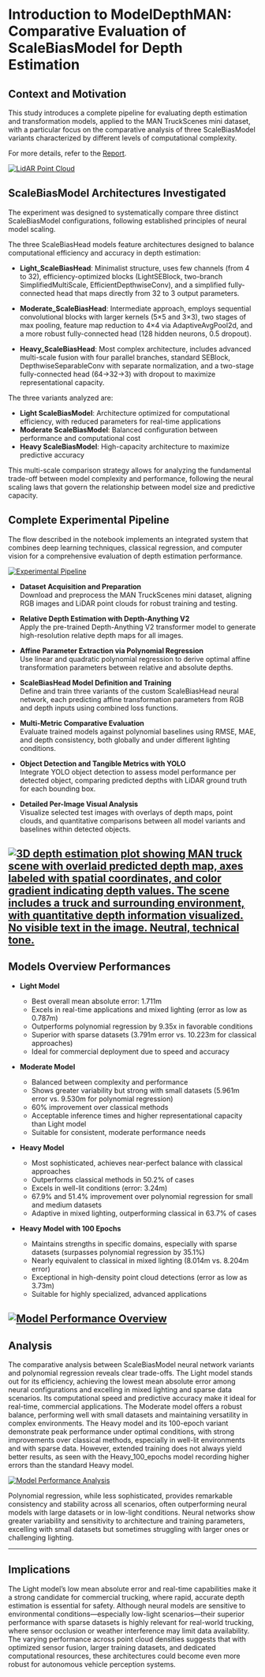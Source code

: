 # Introduction to ModelDepthMAN: Comparative Evaluation of ScaleBiasModel for Depth Estimation

## Context and Motivation
This study introduces a complete pipeline for evaluating depth estimation and transformation models, applied to the MAN TruckScenes mini dataset, with a particular focus on the comparative analysis of three ScaleBiasModel variants characterized by different levels of computational complexity.

For more details, refer to the [Report](Report_modelDepth_martone_s324807.pdf).

[![LidAR Point Cloud](/assets/lidar_trucks.png)](assets/lidar_trucks.png)

## ScaleBiasModel Architectures Investigated
The experiment was designed to systematically compare three distinct ScaleBiasModel configurations, following established principles of neural model scaling. 

The three ScaleBiasHead models feature architectures designed to balance computational efficiency and accuracy in depth estimation:

- **Light_ScaleBiasHead**: Minimalist structure, uses few channels (from 4 to 32), efficiency-optimized blocks (LightSEBlock, two-branch SimplifiedMultiScale, EfficientDepthwiseConv), and a simplified fully-connected head that maps directly from 32 to 3 output parameters.

- **Moderate_ScaleBiasHead**: Intermediate approach, employs sequential convolutional blocks with larger kernels (5×5 and 3×3), two stages of max pooling, feature map reduction to 4×4 via AdaptiveAvgPool2d, and a more robust fully-connected head (128 hidden neurons, 0.5 dropout).

- **Heavy_ScaleBiasHead**: Most complex architecture, includes advanced multi-scale fusion with four parallel branches, standard SEBlock, DepthwiseSeparableConv with separate normalization, and a two-stage fully-connected head (64→32→3) with dropout to maximize representational capacity.

The three variants analyzed are:

- **Light ScaleBiasModel**: Architecture optimized for computational efficiency, with reduced parameters for real-time applications
- **Moderate ScaleBiasModel**: Balanced configuration between performance and computational cost
- **Heavy ScaleBiasModel**: High-capacity architecture to maximize predictive accuracy

This multi-scale comparison strategy allows for analyzing the fundamental trade-off between model complexity and performance, following the neural scaling laws that govern the relationship between model size and predictive capacity.

## Complete Experimental Pipeline
The flow described in the notebook implements an integrated system that combines deep learning techniques, classical regression, and computer vision for a comprehensive evaluation of depth estimation performance.

[![Experimental Pipeline](/assets/flow.png)](assets/experimental_pipeline.png)

- **Dataset Acquisition and Preparation**  
  Download and preprocess the MAN TruckScenes mini dataset, aligning RGB images and LiDAR point clouds for robust training and testing.

- **Relative Depth Estimation with Depth-Anything V2**  
  Apply the pre-trained Depth-Anything V2 transformer model to generate high-resolution relative depth maps for all images.

- **Affine Parameter Extraction via Polynomial Regression**  
  Use linear and quadratic polynomial regression to derive optimal affine transformation parameters between relative and absolute depths.

- **ScaleBiasHead Model Definition and Training**  
  Define and train three variants of the custom ScaleBiasHead neural network, each predicting affine transformation parameters from RGB and depth inputs using combined loss functions.

- **Multi-Metric Comparative Evaluation**  
  Evaluate trained models against polynomial baselines using RMSE, MAE, and depth consistency, both globally and under different lighting conditions.

- **Object Detection and Tangible Metrics with YOLO**  
  Integrate YOLO object detection to assess model performance per detected object, comparing predicted depths with LiDAR ground truth for each bounding box.

- **Detailed Per-Image Visual Analysis**  
  Visualize selected test images with overlays of depth maps, point clouds, and quantitative comparisons between all model variants and baselines within detected objects.

[![3D depth estimation plot showing MAN truck scene with overlaid predicted depth map, axes labeled with spatial coordinates, and color gradient indicating depth values. The scene includes a truck and surrounding environment, with quantitative depth information visualized. No visible text in the image. Neutral, technical tone.](/Results/result_light/PLOT/02/model_3d_plot_depth_02.png)](/Results/result_light/PLOT/02/model_3d_plot_depth_02.png)
---

## Models Overview Performances

- **Light Model**
  - Best overall mean absolute error: 1.711m
  - Excels in real-time applications and mixed lighting (error as low as 0.787m)
  - Outperforms polynomial regression by 9.35x in favorable conditions
  - Superior with sparse datasets (3.791m error vs. 10.223m for classical approaches)
  - Ideal for commercial deployment due to speed and accuracy

- **Moderate Model**
  - Balanced between complexity and performance
  - Shows greater variability but strong with small datasets (5.961m error vs. 9.530m for polynomial regression)
  - 60% improvement over classical methods
  - Acceptable inference times and higher representational capacity than Light model
  - Suitable for consistent, moderate performance needs

- **Heavy Model**
  - Most sophisticated, achieves near-perfect balance with classical approaches
  - Outperforms classical methods in 50.2% of cases
  - Excels in well-lit conditions (error: 3.24m)
  - 67.9% and 51.4% improvement over polynomial regression for small and medium datasets
  - Adaptive in mixed lighting, outperforming classical in 63.7% of cases

- **Heavy Model with 100 Epochs**
  - Maintains strengths in specific domains, especially with sparse datasets (surpasses polynomial regression by 35.1%)
  - Nearly equivalent to classical in mixed lighting (8.014m vs. 8.204m error)
  - Exceptional in high-density point cloud detections (error as low as 3.73m)
  - Suitable for highly specialized, advanced applications

[![Model Performance Overview](/assets/comparisonMeanError.png)](assets/comparisonMeanError.png)
---

## Analysis

The comparative analysis between ScaleBiasModel neural network variants and polynomial regression reveals clear trade-offs. The Light model stands out for its efficiency, achieving the lowest mean absolute error among neural configurations and excelling in mixed lighting and sparse data scenarios. Its computational speed and predictive accuracy make it ideal for real-time, commercial applications. The Moderate model offers a robust balance, performing well with small datasets and maintaining versatility in complex environments. The Heavy model and its 100-epoch variant demonstrate peak performance under optimal conditions, with strong improvements over classical methods, especially in well-lit environments and with sparse data. However, extended training does not always yield better results, as seen with the Heavy_100_epochs model recording higher errors than the standard Heavy model.

[![Model Performance Analysis](/assets/comparisonSummary.png)](assets/comparisonSummary.png)

Polynomial regression, while less sophisticated, provides remarkable consistency and stability across all scenarios, often outperforming neural models with large datasets or in low-light conditions. Neural networks show greater variability and sensitivity to architecture and training parameters, excelling with small datasets but sometimes struggling with larger ones or challenging lighting.

---

## Implications

The Light model’s low mean absolute error and real-time capabilities make it a strong candidate for commercial trucking, where rapid, accurate depth estimation is essential for safety. Although neural models are sensitive to environmental conditions—especially low-light scenarios—their superior performance with sparse datasets is highly relevant for real-world trucking, where sensor occlusion or weather interference may limit data availability. The varying performance across point cloud densities suggests that with optimized sensor fusion, larger training datasets, and dedicated computational resources, these architectures could become even more robust for autonomous vehicle perception systems.